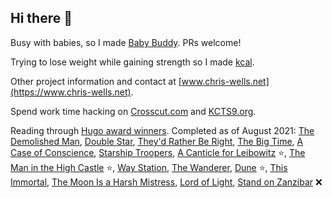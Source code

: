 ## Hi there 👋

Busy with babies, so I made [Baby Buddy](https://github.com/babybuddy/babybuddy). PRs welcome!

Trying to lose weight while gaining strength so I made [kcal](https://github.com/kcal-app/kcal).

Other project information and contact at [www.chris-wells.net](https://www.chris-wells.net).

Spend work time hacking on [Crosscut.com](https://crosscut.com) and [KCTS9.org](https://www.kcts9.org).

Reading through [Hugo award winners](https://en.wikipedia.org/wiki/Hugo_Award_for_Best_Novel). Completed as of August 2021: [The Demolished Man](https://en.wikipedia.org/wiki/The_Demolished_Man), [Double Star](https://en.wikipedia.org/wiki/Double_Star), [They'd Rather Be Right](https://en.wikipedia.org/wiki/They%27d_Rather_Be_Right), [The Big Time](https://en.wikipedia.org/wiki/The_Big_Time_(novel)), [A Case of Conscience](https://en.wikipedia.org/wiki/A_Case_of_Conscience), [Starship Troopers](https://en.wikipedia.org/wiki/Starship_Troopers), [A Canticle for Leibowitz](https://en.wikipedia.org/wiki/A_Canticle_for_Leibowitz) ⭐, [The Man in the High Castle](https://en.wikipedia.org/wiki/The_Man_in_the_High_Castle) ⭐, [Way Station](https://en.wikipedia.org/wiki/Way_Station_(novel)), [The Wanderer](https://en.wikipedia.org/wiki/The_Wanderer_(Leiber_novel)), [Dune](https://en.wikipedia.org/wiki/Dune_(novel)) ⭐, [This Immortal](https://en.wikipedia.org/wiki/This_Immortal), [The Moon Is a Harsh Mistress](https://en.wikipedia.org/wiki/The_Moon_Is_a_Harsh_Mistress), [Lord of Light](https://en.wikipedia.org/wiki/Lord_of_Light), [Stand on Zanzibar](https://en.wikipedia.org/wiki/Stand_on_Zanzibar) ❌
